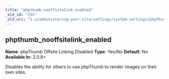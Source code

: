 ```yaml
---
title: "phpthumb_nooffsitelink_enabled"
_old_id: "235"
_old_uri: "2.x/administering-your-site/settings/system-settings/phpthumb_nooffsitelink_enabled"
---
```


## phpthumb\_nooffsitelink\_enabled

**Name**: phpThumb Offsite Linking Disabled
**Type**: Yes/No
**Default**: No
**Available In:** 2.0.8+

Disables the ability for others to use phpThumb to render images on their own sites.
